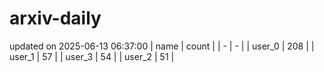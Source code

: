 # arxiv-daily
updated on 2025-06-13 06:37:00
| name | count |
| - | - |
| user_0 | 208 |
| user_1 | 57 |
| user_3 | 54 |
| user_2 | 51 |
